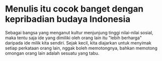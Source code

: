 # Menulis itu cocok banget dengan kepribadian budaya Indonesia

Sebagai bangsa yang menganut kultur menjunjung tinggi nilai-nilai sosial, maka tentu saja ide yang dimiliki oleh orang lain itu "lebih berharga" daripada ide milik kita sendiri. Sejak kecil, kita diajarkan untuk menyimak setiap perkataan orang lain, nggak boleh memotongnya, bahkan memotong omongan orang lain adalah sesuatu yang tabu.